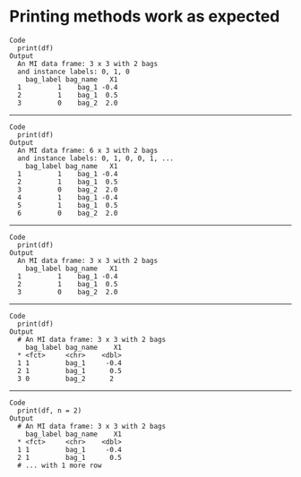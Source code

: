 # Printing methods work as expected

    Code
      print(df)
    Output
      An MI data frame: 3 x 3 with 2 bags 
      and instance labels: 0, 1, 0 
        bag_label bag_name   X1
      1         1    bag_1 -0.4
      2         1    bag_1  0.5
      3         0    bag_2  2.0

---

    Code
      print(df)
    Output
      An MI data frame: 6 x 3 with 2 bags 
      and instance labels: 0, 1, 0, 0, 1, ... 
        bag_label bag_name   X1
      1         1    bag_1 -0.4
      2         1    bag_1  0.5
      3         0    bag_2  2.0
      4         1    bag_1 -0.4
      5         1    bag_1  0.5
      6         0    bag_2  2.0

---

    Code
      print(df)
    Output
      An MI data frame: 3 x 3 with 2 bags 
        bag_label bag_name   X1
      1         1    bag_1 -0.4
      2         1    bag_1  0.5
      3         0    bag_2  2.0

---

    Code
      print(df)
    Output
      # An MI data frame: 3 x 3 with 2 bags
        bag_label bag_name    X1
      * <fct>     <chr>    <dbl>
      1 1         bag_1     -0.4
      2 1         bag_1      0.5
      3 0         bag_2      2  

---

    Code
      print(df, n = 2)
    Output
      # An MI data frame: 3 x 3 with 2 bags
        bag_label bag_name    X1
      * <fct>     <chr>    <dbl>
      1 1         bag_1     -0.4
      2 1         bag_1      0.5
      # ... with 1 more row

